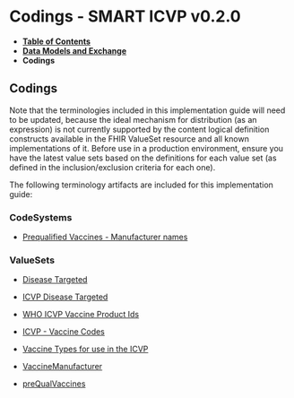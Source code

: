 # Codings - SMART ICVP v0.2.0

* [**Table of Contents**](toc.md)
* [**Data Models and Exchange**](data-models-and-exchange.md)
* **Codings**

## Codings

Note that the terminologies included in this implementation guide will need to be updated, because the ideal mechanism for distribution (as an expression) is not currently supported by the content logical definition constructs available in the FHIR ValueSet resource and all known implementations of it. Before use in a production environment, ensure you have the latest value sets based on the definitions for each value set (as defined in the inclusion/exclusion criteria for each one).

The following terminology artifacts are included for this implementation guide:

### CodeSystems

* [Prequalified Vaccines - Manufacturer names](CodeSystem-VaccineManufacturer.md)

### ValueSets

* [Disease Targeted](ValueSet-DiseaseTargeted.md)

* [ICVP Disease Targeted](ValueSet-ICVPDiseaseTargeted.md)

* [WHO ICVP Vaccine Product Ids](ValueSet-ICVPProductIds.md)

* [ICVP - Vaccine Codes](ValueSet-ICVPVaccineCodes.md)

* [Vaccine Types for use in the ICVP](ValueSet-ICVPVaccineType.md)

* [VaccineManufacturer](ValueSet-VaccineManufacturer.md)

* [preQualVaccines](ValueSet-preQualVaccines.md)

